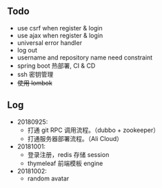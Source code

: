 ## Todo

- use csrf when register & login
- use ajax when register & login
- universal error handler
- log out
- username and repository name need constraint
- spring boot 热部署, CI & CD
- ssh 密钥管理
- ~~使用 lombok~~

## Log

- 20180925: 
    - 打通 git RPC 调用流程。（dubbo + zookeeper）
    - 打通服务器部署流程。（Ali Cloud）
- 20181001:
    - 登录注册，redis 存储 session
    - thymeleaf 前端模板 engine
- 20181002:
    - random avatar

